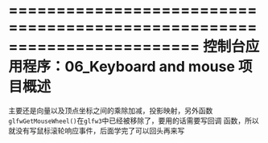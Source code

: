 ﻿========================================================================
    控制台应用程序：06_Keyboard and mouse 项目概述
========================================================================
主要还是向量以及顶点坐标之间的乘除加减，投影映射，另外函数
`glfwGetMouseWheel()`在`glfw3`中已经被移除了，要用的话需要写回调
函数，所以就没有写鼠标滚轮响应事件，后面学完了可以回头再来写